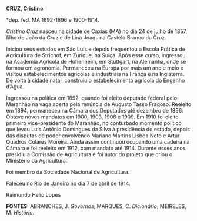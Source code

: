 **CRUZ, Cristino**

\*dep. fed. MA 1892-1896 e 1900-1914.

*Cristino Cruz* nasceu na cidade de Caxias (MA) no dia 24 de julho de
1857, filho de João da Cruz e de Lina Joaquina Castelo Branco da Cruz.

Iniciou seus estudos em São Luís e depois frequentou a Escola Prática de
Agricultura de Strichof, em Zurique, na Suíça. Após esse curso,
ingressou na Academia Agrícola de Hohenheim, em Stuttgart, na Alemanha,
onde se formou em agronomia. Permaneceu na Europa por mais um ano e meio
e visitou estabelecimentos agrícolas e industriais na França e na
Inglaterra. De volta à cidade natal, construiu o estabelecimento
agrícola do Engenho d’Água.

Ingressou na política em 1892, quando foi eleito deputado federal pelo
Maranhão na vaga aberta pela renúncia de Augusto Tasso Fragoso. Reeleito
em 1894, permaneceu na Câmara dos Deputados até dezembro de 1896. Obteve
novos mandatos em 1900, 1903, 1906 e 1909. Em 1910 foi eleito primeiro
vice-presidente do Maranhão, no conturbado momento político que levou
Luís Antônio Domingues da Silva à presidência do estado, depois das
disputas de poder envolvendo Mariano Martins Lisboa Neto e Artur Quadros
Colares Moreira. Ainda assim continuou ocupando uma cadeira na Câmara e
foi reeleito em 1912, com mandato até 1914. Durante esses anos presidiu
a Comissão de Agricultura e foi autor do projeto que criou o Ministério
da Agricultura.

Foi membro da Sociedade Nacional de Agricultura.

Faleceu no Rio de Janeiro no dia 7 de abril de 1914.

Raimundo Helio Lopes

**FONTES:** ABRANCHES, J. *Governos*; MARQUES, C. *Dicionário*;
MEIRELES, M. *História.*

